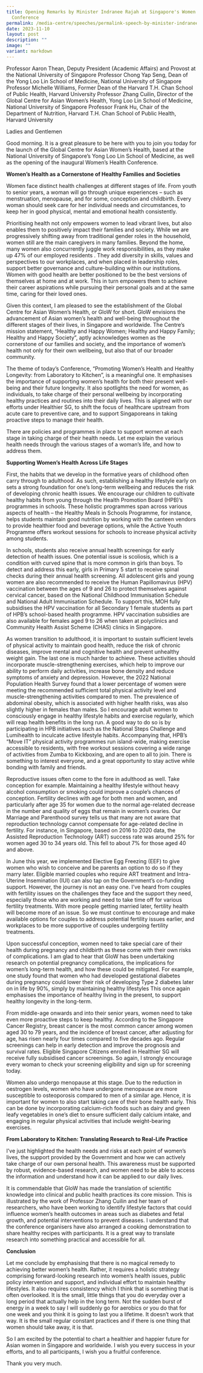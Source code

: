 ```yaml
---
title: Opening Remarks by Minister Indranee Rajah at Singapore's Women Health
  Conference
permalink: /media-centre/speeches/permalink-speech-by-minister-indranee-at-singapore-women-health-conference/
date: 2023-11-10
layout: post
description: ""
image: ""
variant: markdown
---
```

Professor Aaron Thean, Deputy President (Academic Affairs) and Provost at the National University of Singapore
Professor Chong Yap Seng, Dean of the Yong Loo Lin School of Medicine, National University of Singapore
Professor Michelle Williams, Former Dean of the Harvard T.H. Chan School of Public Health, Harvard University
Professor Zhang Cuilin, Director of the Global Centre for Asian Women’s Health, Yong Loo Lin School of Medicine, National University of Singapore
Professor Frank Hu, Chair of the Department of Nutrition, Harvard T.H. Chan School of Public Health, Harvard University

Ladies and Gentlemen

Good morning. It is a great pleasure to be here with you to join you today for the launch of the Global Centre for Asian Women’s Health, based at the National University of Singapore’s Yong Loo Lin School of Medicine, as well as the opening of the inaugural Women’s Health Conference.

**Women’s Health as a Cornerstone of Healthy Families and Societies**

Women face distinct health challenges at different stages of life. From youth to senior years, a woman will go through unique experiences – such as menstruation, menopause, and for some, conception and childbirth. Every woman should seek care for her individual needs and circumstances, to keep her in good physical, mental and emotional health consistently. 

Prioritising health not only empowers women to lead vibrant lives, but also enables them to positively impact their families and society. While we are progressively shifting away from traditional gender roles in the household, women still are the main caregivers in many families. Beyond the home, many women also concurrently juggle work responsibilities, as they make up 47% of our employed residents . They add diversity in skills, values and perspectives to our workplaces, and when placed in leadership roles, support better governance and culture-building within our institutions. Women with good health are better positioned to be the best versions of themselves at home and at work. This in turn empowers them to achieve their career aspirations while pursuing their personal goals and at the same time, caring for their loved ones.

Given this context, I am pleased to see the establishment of the Global Centre for Asian Women’s Health, or GloW for short. GloW envisions the advancement of Asian women’s health and well-being throughout the different stages of their lives, in Singapore and worldwide. The Centre’s mission statement, “Healthy and Happy Women; Healthy and Happy Family; Healthy and Happy Society”, aptly acknowledges women as the cornerstone of our families and society, and the importance of women’s health not only for their own wellbeing, but also that of our broader community. 

The theme of today’s Conference, “Promoting Women’s Health and Healthy Longevity: from Laboratory to Kitchen”, is a meaningful one. It emphasises the importance of supporting women’s health for both their present well-being and their future longevity. It also spotlights the need for women, as individuals, to take charge of their personal wellbeing by incorporating healthy practices and routines into their daily lives. This is aligned with our efforts under Healthier SG, to shift the focus of healthcare upstream from acute care to preventive care, and to support Singaporeans in taking proactive steps to manage their health.

There are policies and programmes in place to support women at each stage in taking charge of their health needs. Let me explain the various health needs through the various stages of a woman’s life, and how to address them. 

**Supporting Women’s Health Across Life Stages**

First, the habits that we develop in the formative years of childhood often carry through to adulthood. As such, establishing a healthy lifestyle early on sets a strong foundation for one’s long-term wellbeing and reduces the risk of developing chronic health issues. We encourage our children to cultivate healthy habits from young through the Health Promotion Board (HPB)’s programmes in schools. These holistic programmes span across various aspects of health – the Healthy Meals in Schools Programme, for instance, helps students maintain good nutrition by working with the canteen vendors to provide healthier food and beverage options, while the Active Youth Programme offers workout sessions for schools to increase physical activity among students. 

In schools, students also receive annual health screenings for early detection of health issues. One potential issue is scoliosis, which is a condition with curved spine that is more common in girls than boys. To detect and address this early, girls in Primary 5 start to receive spinal checks during their annual health screening. All adolescent girls and young women are also recommended to receive the Human Papillomavirus (HPV) vaccination between the ages of 9 and 26 to protect themselves against cervical cancer, based on the National Childhood Immunisation Schedule and National Adult Immunisation Schedule. To support this, MOH fully subsidises the HPV vaccination for all Secondary 1 female students as part of HPB’s school-based health programme. HPV vaccination subsidies are also available for females aged 9 to 26 when taken at polyclinics and Community Health Assist Scheme (CHAS) clinics in Singapore.

As women transition to adulthood, it is important to sustain sufficient levels of physical activity to maintain good health, reduce the risk of chronic diseases, improve mental and cognitive health and prevent unhealthy weight gain. The last one is much harder to achieve. These activities should incorporate muscle-strengthening exercises, which help to improve our ability to perform daily activities, increase bone density and reduce symptoms of anxiety and depression. However, the 2022 National Population Health Survey found that a lower percentage of women were meeting the recommended sufficient total physical activity level and muscle-strengthening activities compared to men. The prevalence of abdominal obesity, which is associated with higher health risks, was also slightly higher in females than males. So I encourage adult women to consciously engage in healthy lifestyle habits and exercise regularly, which will reap health benefits in the long run. A good way to do so is by participating in HPB initiatives such as the National Steps Challenge and Lumihealth to inculcate active lifestyle habits. Accompanying that, HPB’s “Move IT” physical activity programmes run island-wide, making exercise accessible to residents, with free workout sessions covering a wide range of activities from Zumba to Kickboxing, and are open to all to join. There is something to interest everyone, and a great opportunity to stay active while bonding with family and friends.  

Reproductive issues often come to the fore in adulthood as well. Take conception for example. Maintaining a healthy lifestyle without heavy alcohol consumption or smoking could improve a couple’s chances of conception. Fertility declines with age for both men and women, and particularly after age 35 for women due to the normal age-related decrease in the number and quality of eggs that remain in women’s ovaries. Our Marriage and Parenthood survey tells us that many are not aware that reproduction technology cannot compensate for age-related decline in fertility. For instance, in Singapore, based on 2016 to 2020 data, the Assisted Reproduction Technology (ART) success rate was around 25% for women aged 30 to 34 years old. This fell to about 7% for those aged 40 and above.

In June this year, we implemented Elective Egg Freezing (EEF) to give women who wish to conceive and be parents an option to do so if they marry later. Eligible married couples who require ART treatment and Intra-Uterine Insemination (IUI) can also tap on the Government’s co-funding support. However, the journey is not an easy one. I’ve heard from couples with fertility issues on the challenges they face and the support they need, especially those who are working and need to take time off for various fertility treatments. With more people getting married later, fertility health will become more of an issue. So we must continue to encourage and make available options for couples to address potential fertility issues earlier, and workplaces to be more supportive of couples undergoing fertility treatments.

Upon successful conception, women need to take special care of their health during pregnancy and childbirth as these come with their own risks of complications. I am glad to hear that GloW has been undertaking research on potential pregnancy complications, the implications for women’s long-term health, and how these could be mitigated. For example, one study found that women who had developed gestational diabetes during pregnancy could lower their risk of developing Type 2 diabetes later on in life by 90%, simply by maintaining healthy lifestyles This once again emphasises the importance of healthy living in the present, to support healthy longevity in the long-term. 

From middle-age onwards and into their senior years, women need to take even more proactive steps to keep healthy. According to the Singapore Cancer Registry, breast cancer is the most common cancer among women aged 30 to 79 years, and the incidence of breast cancer, after adjusting for age, has risen nearly four times compared to five decades ago. Regular screenings can help in early detection and improve the prognosis and survival rates. Eligible Singapore Citizens enrolled in Healthier SG will receive fully subsidised cancer screenings. So again, I strongly encourage every woman to check your screening eligibility and sign up for screening today.  

Women also undergo menopause at this stage. Due to the reduction in oestrogen levels, women who have undergone menopause are more susceptible to osteoporosis compared to men of a similar age. Hence, it is important for women to also start taking care of their bone health early. This can be done by incorporating calcium-rich foods such as dairy and green leafy vegetables in one’s diet to ensure sufficient daily calcium intake, and engaging in regular physical activities that include weight-bearing exercises. 

**From Laboratory to Kitchen: Translating Research to Real-Life Practice**

I’ve just highlighted the health needs and risks at each point of women’s lives, the support provided by the Government and how we can actively take charge of our own personal health. This awareness must be supported by robust, evidence-based research, and women need to be able to access the information and understand how it can be applied to our daily lives. 

It is commendable that GloW has made the translation of scientific knowledge into clinical and public health practices its core mission. This is illustrated by the work of Professor Zhang Cuilin and her team of researchers, who have been working to identify lifestyle factors that could influence women’s health outcomes in areas such as diabetes and fetal growth, and potential interventions to prevent diseases. I understand that the conference organisers have also arranged a cooking demonstration to share healthy recipes with participants.  It is a great way to translate research into something practical and accessible for all. 

**Conclusion**

Let me conclude by emphasising that there is no magical remedy to achieving better women’s health. Rather, it requires a holistic strategy comprising forward-looking research into women’s health issues, public policy intervention and support, and individual effort to maintain healthy lifestyles. It also requires consistency which I think that is something that is often overlooked. It is the small, little things that you do everyday over a long period that actually help in the long term. Not the sudden burst of energy in a week to say I will suddenly go for aerobics or you do that for one week and you think it is going to last you a lifetime. It doesn’t work that way. It is the small regular constant practices and if there is one thing that women should take away, it is that. 

So I am excited by the potential to chart a healthier and happier future for Asian women in Singapore and worldwide. I wish you every success in your efforts, and to all participants, I wish you a fruitful conference.

Thank you very much.
